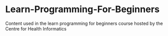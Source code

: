# Learn-Programming-For-Beginners
Content used in the learn programming for beginners course hosted by the Centre for Health Informatics
